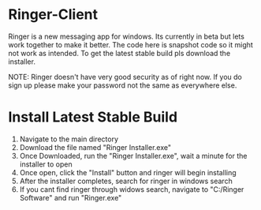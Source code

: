 # Ringer-Client
Ringer is a new messaging app for windows. Its currently in beta but lets work together to make it better. The code here is snapshot code so it might not work as intended. To get the latest stable build pls download the installer. 

NOTE: Ringer doesn't have very good security as of right now. If you do sign up please make your password not the same as everywhere else.

# Install Latest Stable Build
 1. Navigate to the main directory
 2. Download the file named "Ringer Installer.exe" 
 3. Once Downloaded, run the "Ringer Installer.exe", wait a minute for the installer to open
 4. Once open, click the "Install" button and ringer will begin installing
 5. After the installer completes, search for ringer in windows search 
 6. If you cant find ringer through widows search, navigate to "C:/Ringer Software" and run "Ringer.exe" 
